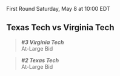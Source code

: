 First Round
Saturday, May 8 at 10:00 EDT
## Texas Tech vs Virginia Tech

> ***#3 Virginia Tech***  
> At-Large Bid

> ***#2 Texas Tech***  
> At-Large Bid